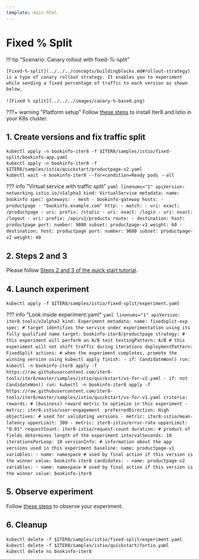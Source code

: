 ```yaml
---
template: main.html
---
```


# Fixed % Split

!!! tip "Scenario: Canary rollout with fixed-%-split"

    [Fixed-%-split](../../../concepts/buildingblocks.md#rollout-strategy) is a type of canary rollout strategy. It enables you to experiment while sending a fixed percentage of traffic to each version as shown below.

    ![Fixed % split](../../../images/canary-%-based.png)
    
???+ warning "Platform setup"
    Follow [these steps](../platform-setup.md) to install Iter8 and Istio in your K8s cluster. 

## 1. Create versions and fix traffic split
```shell
kubectl apply -n bookinfo-iter8 -f $ITER8/samples/istio/fixed-split/bookinfo-app.yaml
kubectl apply -n bookinfo-iter8 -f $ITER8/samples/istio/quickstart/productpage-v2.yaml
kubectl wait -n bookinfo-iter8 --for=condition=Ready pods --all
```

??? info "Virtual service with traffic split"
    ```yaml linenums="1"
    apiVersion: networking.istio.io/v1alpha3
    kind: VirtualService
    metadata:
      name: bookinfo
    spec:
      gateways:
      - mesh
      - bookinfo-gateway
      hosts:
      - productpage
      - "bookinfo.example.com"
      http:
      - match:
        - uri:
            exact: /productpage
        - uri:
            prefix: /static
        - uri:
            exact: /login
        - uri:
            exact: /logout
        - uri:
            prefix: /api/v1/products
        route:
        - destination:
            host: productpage
            port:
              number: 9080
            subset: productpage-v1
          weight: 60
        - destination:
            host: productpage
            port:
              number: 9080
            subset: productpage-v2
          weight: 40
    ```

## 2. Steps 2 and 3
Please follow [Steps 2 and 3 of the quick start tutorial](../quick-start.md).

## 4. Launch experiment
```shell
kubectl apply -f $ITER8/samples/istio/fixed-split/experiment.yaml
```

??? info "Look inside experiment.yaml"
    ```yaml linenums="1"
    apiVersion: iter8.tools/v2alpha2
    kind: Experiment
    metadata:
      name: fixedsplit-exp
    spec:
      # target identifies the service under experimentation using its fully qualified name
      target: bookinfo-iter8/productpage
      strategy:
        # this experiment will perform an A/B test
        testingPattern: A/B
        # this experiment will not shift traffic during iterations
        deploymentPattern: FixedSplit
        actions:
          # when the experiment completes, promote the winning version using kubectl apply
          finish:
          - if: CandidateWon()
            run: kubectl -n bookinfo-iter8 apply -f https://raw.githubusercontent.com/iter8-tools/iter8/master/samples/istio/quickstart/vs-for-v2.yaml
          - if: not CandidateWon()
            run: kubectl -n bookinfo-iter8 apply -f https://raw.githubusercontent.com/iter8-tools/iter8/master/samples/istio/quickstart/vs-for-v1.yaml
      criteria:
        rewards:
        # (business) reward metric to optimize in this experiment
        - metric: iter8-istio/user-engagement 
          preferredDirection: High
        objectives: # used for validating versions
        - metric: iter8-istio/mean-latency
          upperLimit: 300
        - metric: iter8-istio/error-rate
          upperLimit: "0.01"
        requestCount: iter8-istio/request-count
      duration: # product of fields determines length of the experiment
        intervalSeconds: 10
        iterationsPerLoop: 10
      versionInfo:
        # information about the app versions used in this experiment
        baseline:
          name: productpage-v1
          variables:
          - name: namespace # used by final action if this version is the winner
            value: bookinfo-iter8
        candidates:
        - name: productpage-v2
          variables:
          - name: namespace # used by final action if this version is the winner
            value: bookinfo-iter8
    ```

## 5. Observe experiment
Follow [these steps](../../../getting-started/first-experiment.md#3-observe-experiment) to observe your experiment.

## 6. Cleanup
```shell
kubectl delete -f $ITER8/samples/istio/fixed-split/experiment.yaml
kubectl delete -f $ITER8/samples/istio/quickstart/fortio.yaml
kubectl delete ns bookinfo-iter8
```
